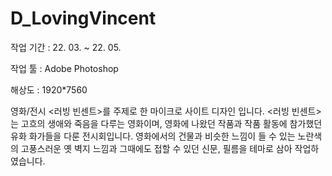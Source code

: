 # D_LovingVincent

작업 기간 : 22. 03. ~ 22. 05.

작업 툴 : Adobe Photoshop

해상도 : 1920\*7560

영화/전시 <러빙 빈센트>를 주제로 한 마이크로 사이트 디자인 입니다. <러빙 빈센트>는 고흐의 생애와 죽음을 다루는 영화이며, 영화에 나왔던 작품과 작품 활동에 참가했던 유화 화가들을 다룬 전시회입니다. 영화에서의 건물과 비슷한 느낌이 들 수 있는 노란색의 고풍스러운 옛 벽지 느낌과 그때에도 접할 수 있던 신문, 필름을 테마로 삼아 작업하였습니다.

